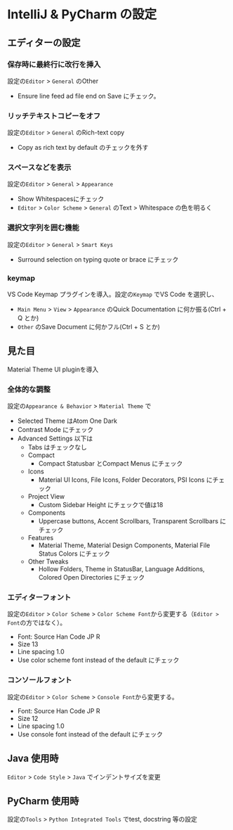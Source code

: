 # IntelliJ & PyCharm の設定

## エディターの設定

### 保存時に最終行に改行を挿入

設定の`Editor` > `General` のOther

- Ensure line feed ad file end on Save にチェック。

### リッチテキストコピーをオフ

設定の`Editor` > `General` のRich-text copy

- Copy as rich text by default のチェックを外す

### スペースなどを表示

設定の`Editor` > `General` > `Appearance`

- Show Whitespacesにチェック
- `Editor` > `Color Scheme` > `General` のText > Whitespace の色を明るく

### 選択文字列を囲む機能

設定の`Editor` > `General` > `Smart Keys`

- Surround selection on typing quote or brace にチェック

### keymap

VS Code Keymap プラグインを導入。設定の`Keymap` でVS Code を選択し、

- `Main Menu` > `View` > `Appearance` のQuick Documentation に何か振る(Ctrl + Q とか)
- `Other` のSave Document に何かフル(Ctrl + S とか)

## 見た目

Material Theme UI pluginを導入

### 全体的な調整

設定の`Appearance & Behavior` > `Material Theme` で

- Selected Theme はAtom One Dark
- Contrast Mode にチェック
- Advanced Settings 以下は
  - Tabs はチェックなし
  - Compact
    - Compact Statusbar とCompact Menus にチェック
  - Icons
    - Material UI Icons, File Icons, Folder Decorators, PSI Icons にチェック
  - Project View
    - Custom Sidebar Height にチェックで値は18
  - Components
    - Uppercase buttons, Accent Scrollbars, Transparent Scrollbars にチェック
  - Features
    - Material Theme, Material Design Components, Material File Status Colors にチェック
  - Other Tweaks
    - Hollow Folders, Theme in StatusBar, Language Additions, Colored Open Directories にチェック

### エディターフォント

設定の`Editor` > `Color Scheme` > `Color Scheme Font`から変更する（`Editor > Font`の方ではなく）。

- Font: Source Han Code JP R
- Size 13
- Line spacing 1.0
- Use color scheme font instead of the default にチェック

### コンソールフォント

設定の`Editor` > `Color Scheme` > `Console Font`から変更する。

- Font: Source Han Code JP R
- Size 12
- Line spacing 1.0
- Use console font instead of the default にチェック

## Java 使用時

`Editor` > `Code Style` > `Java` でインデントサイズを変更

## PyCharm 使用時

設定の`Tools` > `Python Integrated Tools` でtest, docstring 等の設定
